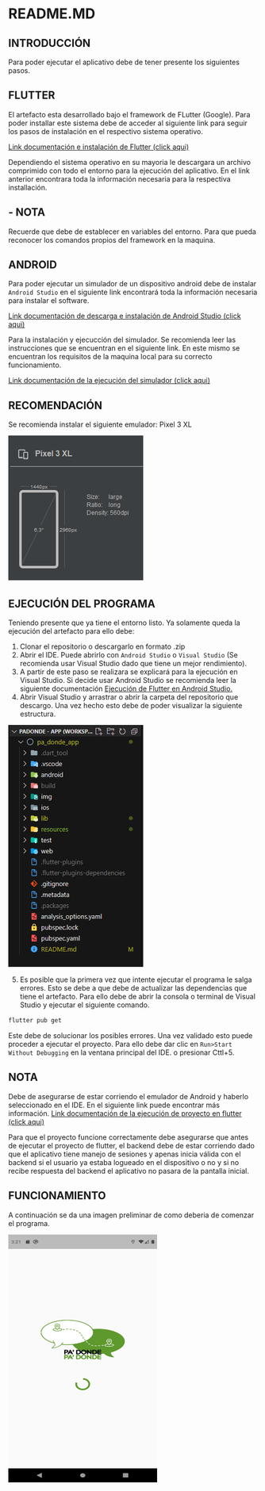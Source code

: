 # README.MD

## INTRODUCCIÓN

Para poder ejecutar el aplicativo debe de tener presente los siguientes pasos.

## FLUTTER
El artefacto esta desarrollado bajo el framework de FLutter (Google). Para poder installar este sistema debe de acceder al siguiente link para seguir los pasos de instalación en el respectivo sistema operativo.


[Link documentación e instalación de Flutter (click aqui)](https://docs.flutter.dev/get-started/install)

Dependiendo el sistema operativo en su mayoria le descargara un archivo comprimido con todo el entorno para la ejecución del aplicativo. En el link anterior encontrara toda la información necesaria para la respectiva installación.

## - NOTA
Recuerde que debe de establecer en variables del entorno. Para que pueda reconocer los comandos propios del framework en la maquina.

## ANDROID
Para poder ejecutar un simulador de un dispositivo android debe de instalar
`Android Studio` en el siguiente link encontrará toda la información necesaria para instalar el software.

[Link documentación de descarga e instalación de Android Studio (click aqui)](https://developer.android.com/studio?hl=es-419&gclsrc=ds&gclsrc=ds&gclid=COmpopeutfQCFYo_Hwod76gBrA)

Para la instalación y ejecucción del simulador. Se recomienda leer las instrucciones que se encuentran en el siguiente link. En este mismo se encuentran los requisitos de la maquina local para su correcto funcionamiento.

[Link documentación de la ejecución del simulador (click aqui)](https://developer.android.com/studio?hl=es-419&gclsrc=ds&gclsrc=ds&gclid=COmpopeutfQCFYo_Hwod76gBrA)

## RECOMENDACIÓN
Se recomienda instalar el siguiente emulador: Pixel 3 XL

![](/resources/img/simulador.png)

## EJECUCIÓN DEL PROGRAMA
Teniendo presente que ya tiene el entorno listo. Ya solamente queda la ejecución del artefacto para ello debe: 

   1. Clonar el repositorio o descargarlo en formato .zip
   2. Abrir el IDE. Puede abrirlo con `Android Studio` o `Visual Studio` (Se recomienda usar Visual Studio dado que tiene un mejor rendimiento).
   3. A partir de este paso se realizara se explicará para la ejecución en Visual Studio. Si decide usar Android Studio se recomienda leer la siguiente documentación [Ejecución de Flutter en Android Studio.](https://giancarlocode.com/tutoriales-de-flutter/como-instalar-flutter-en-windows-10-en-android-studio-y-visual-studio-code/)
   4. Abrir Visual Studio y arrastrar o abrir la carpeta del repositorio que descargo. Una vez hecho esto debe de poder visualizar la siguiente estructura.
 
 ![](/resources/img/estructuraProyecto.png)

  
  5. Es posible que la primera vez que intente ejecutar el programa le salga errores. Esto se debe a que debe de actualizar las dependencias que tiene el artefacto. Para ello debe de abrir la consola o terminal de Visual Studio y ejecutar el siguiente comando.

```bash
flutter pub get
```

  Este debe de solucionar los posibles errores. Una vez validado esto puede proceder a ejecutar el proyecto. Para ello debe dar clic en `Run>Start Without Debugging` en la ventana principal del IDE. o presionar Cttl+5.

## NOTA

  Debe de asegurarse de estar corriendo el emulador de Android y haberlo seleccionado en el IDE. En el siguiente link puede encontrar más información. [Link documentación de la ejecución de proyecto en flutter (click aqui)](https://esflutter.dev/docs/development/tools/vs-code) 

  Para que el proyecto funcione correctamente debe asegurarse que antes de ejecutar el proyecto de flutter, el backend debe de estar corriendo dado que el aplicativo tiene manejo de sesiones y apenas inicia válida con el backend si el usuario ya estaba logueado en el dispositivo o no y si no recibe respuesta del backend el aplicativo no pasara de la pantalla inicial.

## FUNCIONAMIENTO

 A continuación se da una imagen preliminar de como deberia de comenzar el programa.

  <img src="resources/img/inicio.png" width="300" height="500">